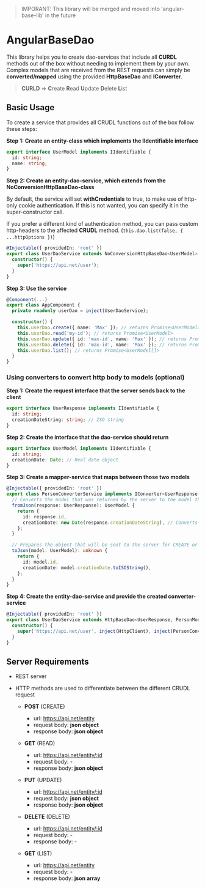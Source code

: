 > IMPORANT: This library will be merged and moved into 'angular-base-lib' in the future

# AngularBaseDao

This library helps you to create dao-services that include all **CURDL** methods out of the box without needing to implement them by your own.
Complex models that are received from the REST requests can simply be **converted/mapped** using the provided **HttpBaseDao** and **IConverter**.

> **CURLD** => **C**reate **R**ead **U**pdate **D**elete **L**ist

## Basic Usage

To create a service that provides all CRUDL functions out of the box follow these steps:

**Step 1: Create an entity-class which implements the **IIdentifiable** interface**

```ts
export interface UserModel implements IIdentifiable {
  id: string;
  name: string;
}
```

**Step 2: Create an entity-dao-service, which extends from the NoConversionHttpBaseDao-class**

By default, the service will set **withCredentials** to true, to make use of http-only cookie authentication.
If this is not wanted, you can specify it in the super-constructor call.

If you prefer a different kind of authentication method, you can pass custom http-headers to the affected **CRUDL** method. (`this.dao.list(false, { ...httpOptions })`)

```ts
@Injectable({ providedIn: 'root' })
export class UserDaoService extends NoConversionHttpBaseDao<UserModel> {
  constructor() {
    super('https://api.net/user');
  }
}
```

**Step 3: Use the service**

```ts
@Component(...)
export class AppComponent {
  private readonly userDao = inject(UserDaoService);

  constructor() {
    this.userDao.create({ name: 'Max' }); // returns Promise<UserModel>
    this.userDao.read('my-id'); // returns Promise<UserModel>
    this.userDao.update({ id: 'max-id', name: 'Max' }); // returns Promise<UserModel>
    this.userDao.delete({ id: 'max-id', name: 'Max' }); // returns Promise<void>
    this.userDao.list(); // returns Promise<UserModel[]>
  }
}
```

### Using converters to convert http body to models (optional)

**Step 1: Create the request interface that the server sends back to the client**

```ts
export interface UserResponse implements IIdentifiable {
  id: string;
  creationDateString: string; // ISO string
}
```

**Step 2: Create the interface that the dao-service should return**

```ts
export interface UserModel implements IIdentifiable {
  id: string;
  creationDate: Date; // Real date object
}
```

**Step 3: Create a mapper-service that maps between those two models**

```ts
@Injectable({ providedIn: 'root' })
export class PersonConverterService implements IConverter<UserResponse, UserModel> {
  // Converts the model that was returned by the server to the model that should be used in the applciation
  fromJson(response: UserResponse): UserModel {
    return {
      id: response.id,
      creationDate: new Date(response.creationDateString), // Converts the date-string to a date
    };
  }

  // Prepares the object that will be sent to the server for CREATE or UPDATE
  toJson(model: UserModel): unknown {
    return {
      id: model.id,
      creationDate: model.creationDate.toISOString(),
    };
  }
}
```

**Step 4: Create the entity-dao-service and provide the created converter-service**

```ts
@Injectable({ providedIn: 'root' })
export class UserDaoService extends HttpBaseDao<UserResponse, PersonModel> {
  constructor() {
    super('https://api.net/user', inject(HttpClient), inject(PersonConverterService));
  }
}
```

## Server Requirements

- REST server
- HTTP methods are used to differentiate between the different CRUDL request

  - **POST** (CREATE)

    - url: https://api.net/entity
    - request body: **json object**
    - response body: **json object**

  - **GET** (READ)

    - url: https://api.net/entity/:id
    - request body: -
    - response body: **json object**

  - **PUT** (UPDATE)

    - url: https://api.net/entity/:id
    - request body: **json object**
    - response body: **json object**

  - **DELETE** (DELETE)

    - url: https://api.net/entity/:id
    - request body: -
    - response body: -

  - **GET** (LIST)

    - url: https://api.net/entity
    - request body: -
    - response body: **json array**
